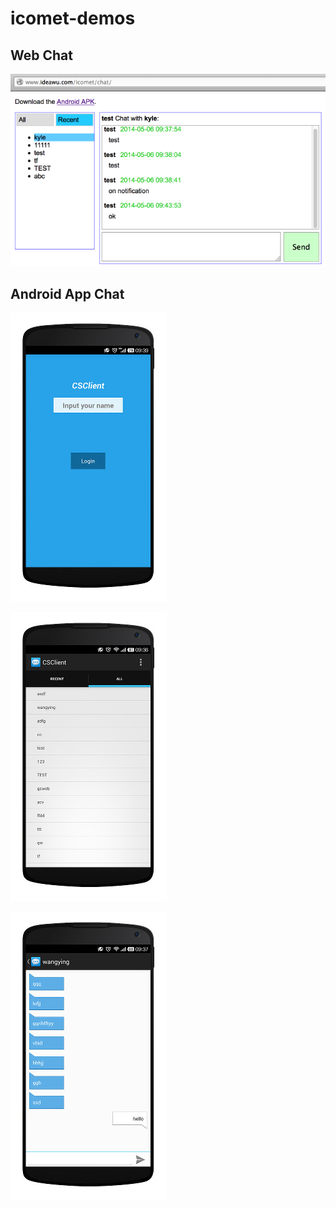 icomet-demos
============

## Web Chat

![](chat/img/web-chat.png)

## Android App Chat

![](chat/img/android-chat-0.jpg)

![](chat/img/android-chat-1.jpg)

![](chat/img/android-chat-2.jpg)
